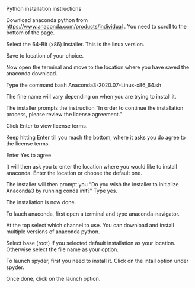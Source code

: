 Python installation instructions

Download anaconda python from https://www.anaconda.com/products/individual .  You need to scroll to the bottom of the page.

Select the 64-Bit (x86) Installer. This is the linux version.

Save to location of your choice.

Now open the terminal and move to the location where you have saved the anaconda download.

Type the command bash Anaconda3-2020.07-Linux-x86_64.sh

The fine name will vary depending on when you are trying to install it.

The installer prompts the instruction “In order to continue the installation process, please review the license agreement.” 

Click Enter to view license terms.

Keep hitting Enter till you reach the bottom, where it asks you do agree to the license terms.

Enter Yes to agree.

It will then ask you to enter the location where you would like to install anaconda. Enter the location or choose the default one.

The installer will then prompt you “Do you wish the installer to initialize Anaconda3 by running conda init?” Type yes.

The installation is now done.

To lauch anaconda, first open a terminal and type anaconda-navigator.

At the top select which channel to use. You can download and install multiple versions of anaconda python. 

Select base (root) if you selected default installation as your location. Otherwise select the file name as your option.

To launch spyder, first you need to install it. Click on the intall option under spyder.

Once done, click on the launch option.
